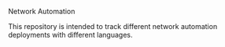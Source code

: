 Network Automation

This repository is intended to track different network automation deployments with different languages.